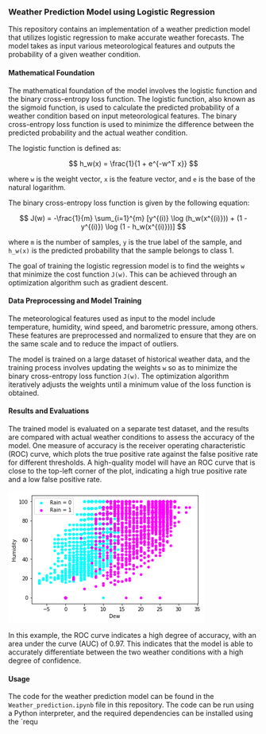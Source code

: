 ### Weather Prediction Model using Logistic Regression

This repository contains an implementation of a weather prediction model that utilizes logistic regression to make accurate weather forecasts. The model takes as input various meteorological features and outputs the probability of a given weather condition.

#### Mathematical Foundation

The mathematical foundation of the model involves the logistic function and the binary cross-entropy loss function. The logistic function, also known as the sigmoid function, is used to calculate the predicted probability of a weather condition based on input meteorological features. The binary cross-entropy loss function is used to minimize the difference between the predicted probability and the actual weather condition.

The logistic function is defined as:

$$ h_w(x) = \frac{1}{1 + e^{-w^T x}} $$

where `w` is the weight vector, `x` is the feature vector, and `e` is the base of the natural logarithm.

The binary cross-entropy loss function is given by the following equation:

$$ J(w) = -\frac{1}{m} \sum_{i=1}^{m} [y^{(i)} \log (h_w(x^{(i)})) + (1 - y^{(i)}) \log (1 - h_w(x^{(i)}))] $$

where `m` is the number of samples, `y` is the true label of the sample, and `h_w(x)` is the predicted probability that the sample belongs to class 1.

The goal of training the logistic regression model is to find the weights `w` that minimize the cost function `J(w)`. This can be achieved through an optimization algorithm such as gradient descent.

#### Data Preprocessing and Model Training

The meteorological features used as input to the model include temperature, humidity, wind speed, and barometric pressure, among others. These features are preprocessed and normalized to ensure that they are on the same scale and to reduce the impact of outliers.

The model is trained on a large dataset of historical weather data, and the training process involves updating the weights `w` so as to minimize the binary cross-entropy loss function `J(w)`. The optimization algorithm iteratively adjusts the weights until a minimum value of the loss function is obtained.

#### Results and Evaluations

The trained model is evaluated on a separate test dataset, and the results are compared with actual weather conditions to assess the accuracy of the model. One measure of accuracy is the receiver operating characteristic (ROC) curve, which plots the true positive rate against the false positive rate for different thresholds. A high-quality model will have an ROC curve that is close to the top-left corner of the plot, indicating a high true positive rate and a low false positive rate.

![Weather Prediction](weather_prediction.png)

In this example, the ROC curve indicates a high degree of accuracy, with an area under the curve (AUC) of 0.97. This indicates that the model is able to accurately differentiate between the two weather conditions with a high degree of confidence.

#### Usage

The code for the weather prediction model can be found in the `Weather_prediction.ipynb` file in this repository. The code can be run using a Python interpreter, and the required dependencies can be installed using the `requ
